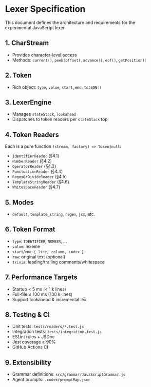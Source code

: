 # Lexer Specification

This document defines the architecture and requirements for the experimental JavaScript lexer.

## 1. CharStream <a name="charstream"></a>
- Provides character-level access  
- Methods: `current()`, `peek(offset)`, `advance()`, `eof()`, `getPosition()`

## 2. Token <a name="token"></a>
- Rich object: `type`, `value`, `start`, `end`, `toJSON()`

## 3. LexerEngine <a name="lexerengine"></a>
- Manages `stateStack`, `lookahead`
- Dispatches to token readers per `stateStack` top

## 4. Token Readers <a name="readers"></a>
Each is a pure function `(stream, factory) => Token|null`:
- `IdentifierReader` (§4.1)
- `NumberReader` (§4.2)
- `OperatorReader` (§4.3)
- `PunctuationReader` (§4.4)
- `RegexOrDivideReader` (§4.5)
- `TemplateStringReader` (§4.6)
- `WhitespaceReader` (§4.7)

## 5. Modes <a name="modes"></a>
- `default`, `template_string`, `regex`, `jsx`, etc.

## 6. Token Format <a name="format"></a>
- `type`: `IDENTIFIER`, `NUMBER`, …  
- `value`: lexeme  
- `start`/`end`: `{ line, column, index }`  
- `raw`: original text (optional)  
- `trivia`: leading/trailing comments/whitespace  

## 7. Performance Targets <a name="perf"></a>
- Startup < 5 ms (< 1 k lines)  
- Full-file ≤ 100 ms (100 k lines)  
- Support lookahead & incremental lex  

## 8. Testing & CI <a name="ci"></a>
- Unit tests: `tests/readers/*.test.js`  
- Integration tests: `tests/integration.test.js`  
- ESLint rules + JSDoc  
- Jest coverage ≥ 90%  
- GitHub Actions CI  

## 9. Extensibility <a name="ext"></a>
- Grammar definitions: `src/grammar/JavaScriptGrammar.js`  
- Agent prompts: `.codex/promptMap.json`